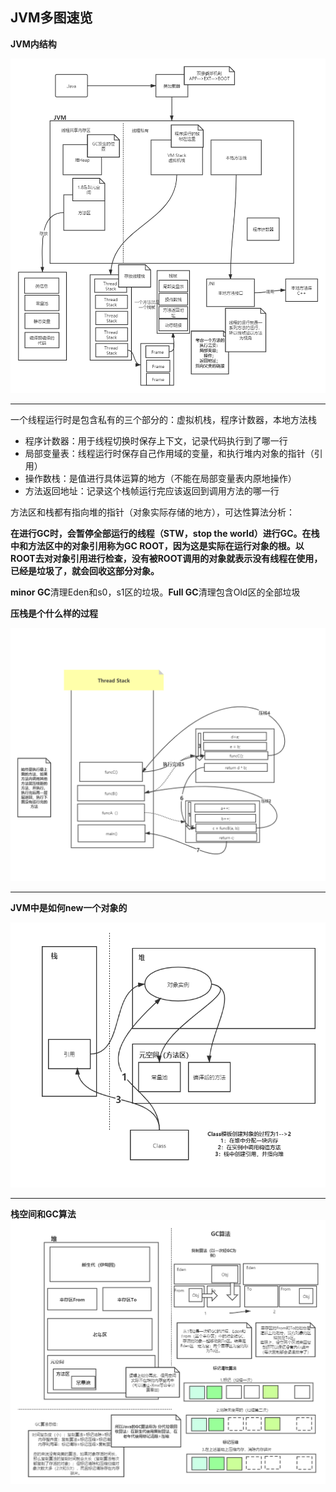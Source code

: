 ## JVM多图速览

**JVM内结构**

![JVM](..\static\JVM.png)

-----

一个线程运行时是包含私有的三个部分的：虚拟机栈，程序计数器，本地方法栈

- 程序计数器：用于线程切换时保存上下文，记录代码执行到了哪一行
- 局部变量表：线程运行时保存自己作用域的变量，和执行堆内对象的指针（引用）
- 操作数栈：是值进行具体运算的地方（不能在局部变量表内原地操作）
- 方法返回地址：记录这个栈帧运行完应该返回到调用方法的哪一行

方法区和栈都有指向堆的指针（对象实际存储的地方），可达性算法分析：

**在进行GC时，会暂停全部运行的线程（STW，stop the world）进行GC。在栈中和方法区中的对象引用称为GC ROOT，因为这是实际在运行对象的根。以ROOT去对对象引用进行检查，没有被ROOT调用的对象就表示没有线程在使用，已经是垃圾了，就会回收这部分对象。**

**minor GC**清理Eden和s0，s1区的垃圾。**Full GC**清理包含Old区的全部垃圾



**压栈是个什么样的过程**

![栈帧如何压栈](..\static\栈帧如何压栈.png)

-----

**JVM中是如何new一个对象的**

![JVM视角new一个对象](..\static\JVM视角new一个对象.png)

----

**栈空间和GC算法![JVM堆+GC算法](..\static\JVM堆+GC算法.png)**